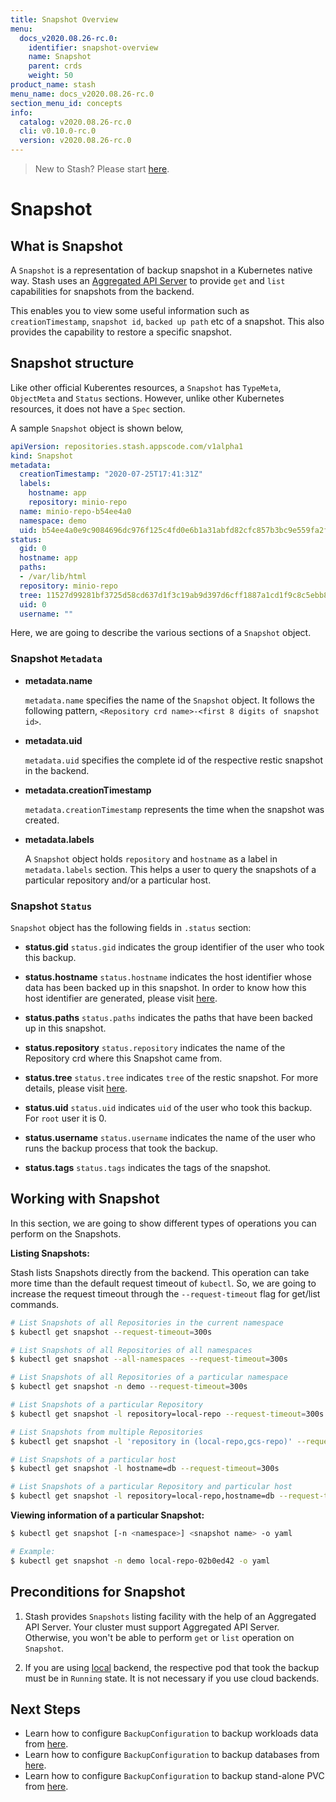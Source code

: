```yaml
---
title: Snapshot Overview
menu:
  docs_v2020.08.26-rc.0:
    identifier: snapshot-overview
    name: Snapshot
    parent: crds
    weight: 50
product_name: stash
menu_name: docs_v2020.08.26-rc.0
section_menu_id: concepts
info:
  catalog: v2020.08.26-rc.0
  cli: v0.10.0-rc.0
  version: v2020.08.26-rc.0
---
```


> New to Stash? Please start [here](/docs/v2020.08.26-rc.0/concepts/README).

# Snapshot

## What is Snapshot

A `Snapshot` is a representation of backup snapshot in a Kubernetes native way. Stash uses an [Aggregated API Server](https://github.com/kubernetes/community/blob/master/contributors/design-proposals/api-machinery/aggregated-api-servers.md) to provide `get` and `list` capabilities for snapshots from the backend.

This enables you to view some useful information such as `creationTimestamp`, `snapshot id`, `backed up path` etc of a snapshot. This also provides the capability to restore a specific snapshot.

## Snapshot structure

Like other official Kuberentes resources, a `Snapshot` has `TypeMeta`, `ObjectMeta` and `Status` sections. However, unlike other Kubernetes resources, it does not have a `Spec` section.

A sample `Snapshot` object is shown below,

```yaml
apiVersion: repositories.stash.appscode.com/v1alpha1
kind: Snapshot
metadata:
  creationTimestamp: "2020-07-25T17:41:31Z"
  labels:
    hostname: app
    repository: minio-repo
  name: minio-repo-b54ee4a0
  namespace: demo
  uid: b54ee4a0e9c9084696dc976f125c4fd0e6b1a31abfd82cfc857b3bc9e559fa2f
status:
  gid: 0
  hostname: app
  paths:
  - /var/lib/html
  repository: minio-repo
  tree: 11527d99281bf3725d58cd637d1f3c19ab9d397d6cff1887a1cd1f9c8c5ebb80
  uid: 0
  username: ""
```

Here, we are going to describe the various sections of a `Snapshot` object.

### Snapshot `Metadata`

- **metadata.name**

  `metadata.name` specifies the name of the `Snapshot` object. It follows the following pattern, `<Repository crd name>-<first 8 digits of snapshot id>`.

- **metadata.uid**

  `metadata.uid` specifies the complete id of the respective restic snapshot in the backend.

- **metadata.creationTimestamp**

  `metadata.creationTimestamp` represents the time when the snapshot was created.

- **metadata.labels**

  A `Snapshot` object holds `repository` and `hostname` as a label in `metadata.labels` section. This helps a user to query the snapshots of a particular repository and/or a particular host.

### Snapshot `Status`

`Snapshot` object has the following fields in `.status` section:

- **status.gid**
`status.gid` indicates the group identifier of the user who took this backup.

- **status.hostname**
`status.hostname` indicates the host identifier whose data has been backed up in this snapshot. In order to know how this host identifier are generated, please visit [here](/docs/v2020.08.26-rc.0/concepts/crds/backupsession#hosts-of-a-backup-process).

- **status.paths**
`status.paths` indicates the paths that have been backed up in this snapshot.

- **status.repository**
`status.repository` indicates the name of the Repository crd where this Snapshot came from.

- **status.tree**
`status.tree` indicates `tree` of the restic snapshot. For more details, please visit [here](https://restic.readthedocs.io/en/stable/100_references.html#trees-and-data).

- **status.uid**
`status.uid` indicates `uid` of the user who took this backup. For `root` user it is 0.

- **status.username**
`status.username` indicates the name of the user who runs the backup process that took the backup.

- **status.tags**
`status.tags` indicates the tags of the snapshot.

## Working with Snapshot

In this section, we are going to show different types of operations you can perform on the Snapshots.

**Listing Snapshots:**

Stash lists Snapshots directly from the backend. This operation can take more time than the default request timeout of `kubectl`. So, we are going to increase the request timeout through the `--request-timeout` flag for get/list commands.

```bash
# List Snapshots of all Repositories in the current namespace
$ kubectl get snapshot --request-timeout=300s

# List Snapshots of all Repositories of all namespaces
$ kubectl get snapshot --all-namespaces --request-timeout=300s

# List Snapshots of all Repositories of a particular namespace
$ kubectl get snapshot -n demo --request-timeout=300s

# List Snapshots of a particular Repository
$ kubectl get snapshot -l repository=local-repo --request-timeout=300s

# List Snapshots from multiple Repositories
$ kubectl get snapshot -l 'repository in (local-repo,gcs-repo)' --request-timeout=300s

# List Snapshots of a particular host
$ kubectl get snapshot -l hostname=db --request-timeout=300s

# List Snapshots of a particular Repository and particular host
$ kubectl get snapshot -l repository=local-repo,hostname=db --request-timeout=300s
```

**Viewing information of a particular Snapshot:**

```bash
$ kubectl get snapshot [-n <namespace>] <snapshot name> -o yaml

# Example:
$ kubectl get snapshot -n demo local-repo-02b0ed42 -o yaml
```

## Preconditions for Snapshot

1. Stash provides `Snapshots` listing facility with the help of an Aggregated API Server. Your cluster must support Aggregated API Server. Otherwise, you won't be able to perform `get` or `list` operation on `Snapshot`.

2. If you are using [local](/docs/v2020.08.26-rc.0/guides/latest/backends/local) backend, the respective pod that took the backup must be in `Running` state. It is not necessary if you use cloud backends.

## Next Steps

- Learn how to configure `BackupConfiguration` to backup workloads data from [here](/docs/v2020.08.26-rc.0/guides/latest/workloads/overview).
- Learn how to configure `BackupConfiguration` to backup databases from [here](/docs/v2020.08.26-rc.0/guides/latest/addons/overview).
- Learn how to configure `BackupConfiguration` to backup stand-alone PVC from [here](/docs/v2020.08.26-rc.0/guides/latest/volumes/overview).
